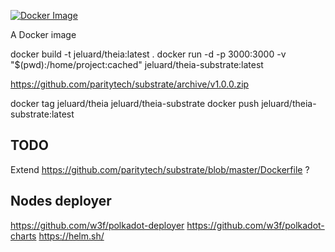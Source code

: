 [![Docker Image](https://img.shields.io/docker/pulls/parity/theia-substrate.svg?maxAge=2592000)](https://hub.docker.com/r/parity/theia-substrate/)

A Docker image 


docker build -t jeluard/theia:latest .
docker run -d -p 3000:3000 -v "$(pwd):/home/project:cached" jeluard/theia-substrate:latest

https://github.com/paritytech/substrate/archive/v1.0.0.zip

docker tag jeluard/theia jeluard/theia-substrate
docker push jeluard/theia-substrate:latest

## TODO

Extend https://github.com/paritytech/substrate/blob/master/Dockerfile ?

## Nodes deployer

https://github.com/w3f/polkadot-deployer
https://github.com/w3f/polkadot-charts
https://helm.sh/